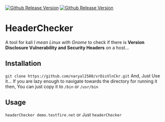 [![Github Release Version](https://img.shields.io/badge/release-V1.0-blue.svg)](https://github.com/flipkart-incubator/Astra)
[![Github Release Version](https://img.shields.io/badge/python-2.7-blue.svg)](https://github.com/flipkart-incubator/Astra)

# HeaderChecker

A tool for kali _I mean Linux with Gnome_ to check if there is  **Version Disclosure Vulnerability and Security Headers** on a host...

## Installation
```git clone https://github.com/naryal2580/vrDisVlnCkr.git```
And, Just Use it...
If you are lazy enough to navigate towards the directory for running it then, You can just copy it to ```/bin``` or ```/usr/bin``` 

## Usage 
```headerChecker demo.testfire.net```
or Just ```headerChecker```
